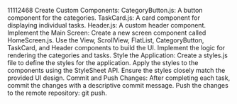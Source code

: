 11112468
Create Custom Components:
CategoryButton.js: A button component for the categories.
TaskCard.js: A card component for displaying individual tasks.
Header.js: A custom header component.
Implement the Main Screen:
Create a new screen component called HomeScreen.js.
Use the View, ScrollView, FlatList, CategoryButton, TaskCard, and Header components to build the UI.
Implement the logic for rendering the categories and tasks.
Style the Application:
Create a styles.js file to define the styles for the application.
Apply the styles to the components using the StyleSheet API.
Ensure the styles closely match the provided UI design.
Commit and Push Changes:
After completing each task, commit the changes with a descriptive commit message.
Push the changes to the remote repository: git push.
